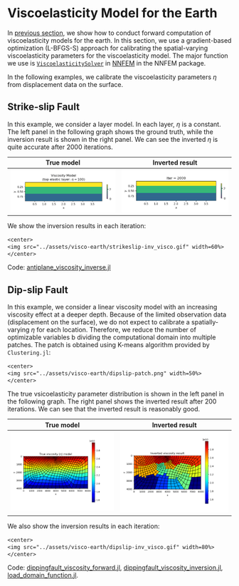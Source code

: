 # Viscoelasticity Model for the Earth 

In [previous section](https://kailaix.github.io/AdFem.jl/dev/viscoelasticity_earth/), we show how to conduct forward computation of viscoelasticity models for the earth. In this section, we use a gradient-based optimization (L-BFGS-S) approach for calibrating the spatial-varying viscoelasticity parameters for the viscoelasticity model. The major function we use is [`ViscoelasticitySolver`](@ref) in [NNFEM](https://github.com/kailaix/NNFEM.jl/) in the NNFEM package.  



In the following examples, we calibrate the viscoelasticity parameters $\eta$ from displacement data on the surface. 

## Strike-slip Fault

In this example, we consider a layer model. In each layer, $\eta$ is a constant. The left panel in the following graph shows the ground truth, while the inversion result is shown in the right panel. We can see the inverted $\eta$ is quite accurate after 2000 iterations.  

| True model                   | Inverted result                  |
| ---------------------------- | -------------------------------- |
| ![](https://raw.githubusercontent.com/ADCMEMarket/ADCMEImages/master/AdFem/visco-earth/strikeslip-visco-model.png) | ![](https://raw.githubusercontent.com/ADCMEMarket/ADCMEImages/master/AdFem/visco-earth/strikeslip-inv_visco.png) |


We show the inversion results in each iteration:

```@raw html
<center>
<img src="../assets/visco-earth/strikeslip-inv_visco.gif" width=60%>
</center>
```


Code:  [antiplane_viscosity_inverse.jl](https://github.com/kailaix/AdFem.jl/blob/master/research/earthquake/strikeslip/antiplane_viscosity_inverse.jl)

## Dip-slip Fault 

In this example, we consider a linear viscosity model with an increasing viscosity effect at a deeper depth. Because of the limited observation data (displacement on the surface), we do not expect to calibrate a spatially-varying $\eta$ for each location. Therefore, we reduce the number of optimizable variables b dividing the computational domain into multiple patches. The patch is obtained using K-means algorithm provided by `Clustering.jl`: 

```@raw html
<center>
<img src="../assets/visco-earth/dipslip-patch.png" width=50%>
</center>
```

The true vsicoelasticity parameter distribution is shown in the left panel in the following graph. The right panel shows the inverted result after 200 iterations. We can see that the inverted result is reasonably good. 



| True model                   | Inverted result                  |
| ---------------------------- | -------------------------------- |
| ![](https://raw.githubusercontent.com/ADCMEMarket/ADCMEImages/master/AdFem/visco-earth/dipslip-linear_model.png) | ![](https://raw.githubusercontent.com/ADCMEMarket/ADCMEImages/master/AdFem/visco-earth/dipslip-inv_visco.png) |


We also show the inversion results in each iteration:

```@raw html
<center>
<img src="../assets/visco-earth/dipslip-inv_visco.gif" width=80%>
</center>
```

Code: [dippingfault_viscosity_forward.jl](https://github.com/kailaix/AdFem.jl/docs/src/codes/EarthquakeCollection/earthquake/dipslip/dippingfault_viscosity_forward.jl), [dippingfault_viscosity_inversion.jl](https://github.com/kailaix/AdFem.jl/blob/master/research/earthquake/dipslip/dippingfault_viscosity_inversion.jl), [load_domain_function.jl](https://github.com/kailaix/AdFem.jl/blob/master/research/earthquake/dipslip/load_domain_function.jl).
